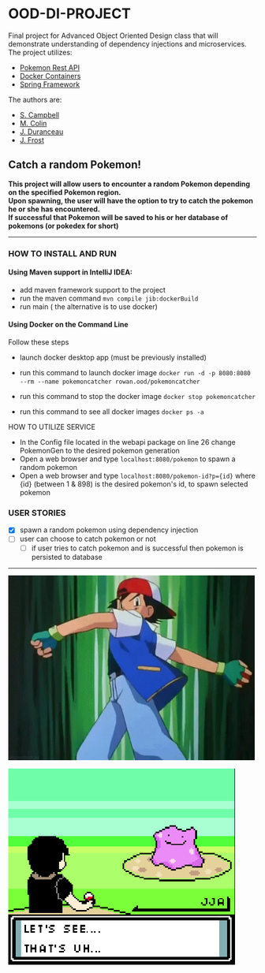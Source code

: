 # OOD-DI-PROJECT 
  Final project for Advanced Object Oriented Design class that will demonstrate understanding of dependency injections and microservices.
  The project utilizes:
  * [Pokemon Rest API](https://pokeapi.co) <br>
  * [Docker Containers](https://www.docker.com) <br>
  * [Spring Framework](https://spring.io/projects/spring-framework)
  
  The authors are:
  * [S. Campbell](https://github.com/BlackSwan-Decoded)
  * [M. Colin](https://github.com/Marc-Colin)
  * [J. Duranceau](https://github.com/jacelynnduranceau)
  * [J. Frost](https://github.com/Frosty-Git)
  

 **Catch a random Pokemon!**
  ---
**This project will allow users to encounter a random Pokemon depending on the specified Pokemon region. <br> Upon spawning, the user will have the option to try to catch the pokemon he or she has encountered. <br> If successful that Pokemon will be saved to his or her database of pokemons (or pokedex for short)**

___

### HOW TO INSTALL AND RUN

 #### Using Maven support in IntelliJ IDEA:
- add maven framework support to the project
- run the maven command ```mvn compile jib:dockerBuild```
- run main ( the alternative is to use docker)

#### Using Docker on the Command Line
  Follow these steps
- launch docker desktop app (must be previously installed)
- run this command to launch docker image ```docker run -d -p 8080:8080 --rm --name pokemoncatcher rowan.ood/pokemoncatcher```

- run this command to stop the docker image ```docker stop pokemoncatcher```
- run this command to see all docker images ```docker ps -a```

HOW TO UTILIZE SERVICE

- In the Config file located in the webapi package on line 26 change PokemonGen to the desired pokemon generation
- Open a web browser and type ```localhost:8080/pokemon``` to spawn a random pokemon
- Open a web browser and type ```localhost:8080/pokemon-id?p={id}``` where {id} (between 1 & 898) is the desired 
  pokemon's id, to spawn selected pokemon

### USER STORIES
- [X] spawn a random pokemon using dependency injection
- [ ] user can choose to catch pokemon or not
    - [ ] if user tries to catch pokemon and is successful then pokemon is persisted to database

___

![Catch 'em All](gotta-catch-em-all-pokemon.gif)

![A wild Pokemon has Appeared](wild-pokemon-has-appeared.gif)
